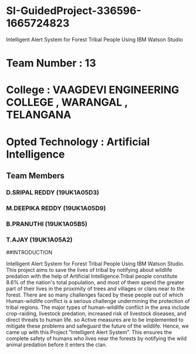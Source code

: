 # SI-GuidedProject-336596-1665724823
Intelligent Alert System for Forest Tribal People  Using IBM Watson Studio
# Team Number      : 13
# College          : VAAGDEVI ENGINEERING COLLEGE , WARANGAL , TELANGANA
# Opted Technology : Artificial Intelligence

## Team Members
###  D.SRIPAL REDDY     (19UK1A05D3)
###  M.DEEPIKA REDDY    (19UK1A05D9)
###  B.PRANUTHI         (19UK1A05B5)
###  T.AJAY             (19UK1A05A2)

##INTRODUCTION 

Intelligent Alert System for Forest Tribal People Using IBM Watson Studio. This project aims to save the lives of tribal by notifying about wildlife predation with the help of Artificial Intelligence.Tribal people constitute 8.6% of the nation's total population, and most of them spend the greater part of their lives in the proximity of trees and villages or clans near to the forest. There are so many challenges faced by these people out of which Human-wildlife conflict   is a serious challenge undermining the protection of tribal regions. The major types of human-wildlife conflict in the area include crop-raiding, livestock predation, increased risk of livestock diseases, and direct threats to human life. so Active measures are to be implemented to mitigate these problems and safeguard the future of the wildlife. Hence, we came up with this Project “Intelligent Alert System”. This ensures the complete safety of humans who lives near the forests by notifying the wild animal predation before it enters the clan. 

